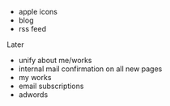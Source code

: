 - apple icons
- blog
- rss feed

Later
- unify about me/works
- internal mail confirmation on all new pages
- my works
- email subscriptions
- adwords

